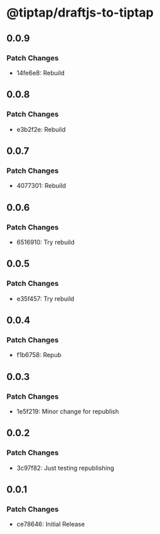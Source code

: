 # @tiptap/draftjs-to-tiptap

## 0.0.9

### Patch Changes

- 14fe6e8: Rebuild

## 0.0.8

### Patch Changes

- e3b2f2e: Rebuild

## 0.0.7

### Patch Changes

- 4077301: Rebuild

## 0.0.6

### Patch Changes

- 6516910: Try rebuild

## 0.0.5

### Patch Changes

- e35f457: Try rebuild

## 0.0.4

### Patch Changes

- f1b6758: Repub

## 0.0.3

### Patch Changes

- 1e5f219: Minor change for republish

## 0.0.2

### Patch Changes

- 3c97f82: Just testing republishing

## 0.0.1

### Patch Changes

- ce78646: Initial Release

